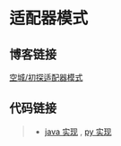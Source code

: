 # 适配器模式

## 博客链接

[空城/初探适配器模式](http://koon.cool/adapter.html)

## 代码链接

>- [java 实现](./java/Adapter.java) , [py 实现](./python/Adapter.py)
